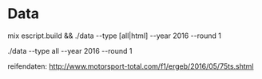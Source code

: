 # Data

mix escript.build && ./data --type [all|html] --year 2016 --round 1

./data --type all --year 2016 --round 1


reifendaten: http://www.motorsport-total.com/f1/ergeb/2016/05/75ts.shtml